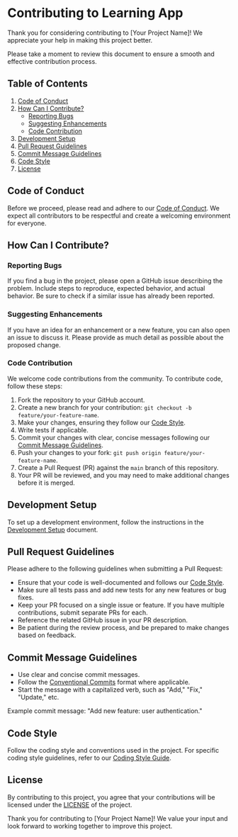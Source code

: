 # Contributing to Learning App

Thank you for considering contributing to [Your Project Name]! We appreciate your help in making this project better.

Please take a moment to review this document to ensure a smooth and effective contribution process.

## Table of Contents

1. [Code of Conduct](#code-of-conduct)
2. [How Can I Contribute?](#how-can-i-contribute)
    - [Reporting Bugs](#reporting-bugs)
    - [Suggesting Enhancements](#suggesting-enhancements)
    - [Code Contribution](#code-contribution)
3. [Development Setup](#development-setup)
4. [Pull Request Guidelines](#pull-request-guidelines)
5. [Commit Message Guidelines](#commit-message-guidelines)
6. [Code Style](#code-style)
7. [License](#license)

## Code of Conduct

Before we proceed, please read and adhere to our [Code of Conduct](CODE_OF_CONDUCT.md). We expect all contributors to be respectful and create a welcoming environment for everyone.

## How Can I Contribute?

### Reporting Bugs

If you find a bug in the project, please open a GitHub issue describing the problem. Include steps to reproduce, expected behavior, and actual behavior. Be sure to check if a similar issue has already been reported.

### Suggesting Enhancements

If you have an idea for an enhancement or a new feature, you can also open an issue to discuss it. Please provide as much detail as possible about the proposed change.

### Code Contribution

We welcome code contributions from the community. To contribute code, follow these steps:

1. Fork the repository to your GitHub account.
2. Create a new branch for your contribution: `git checkout -b feature/your-feature-name`.
3. Make your changes, ensuring they follow our [Code Style](#code-style).
4. Write tests if applicable.
5. Commit your changes with clear, concise messages following our [Commit Message Guidelines](#commit-message-guidelines).
6. Push your changes to your fork: `git push origin feature/your-feature-name`.
7. Create a Pull Request (PR) against the `main` branch of this repository.
8. Your PR will be reviewed, and you may need to make additional changes before it is merged.

## Development Setup

To set up a development environment, follow the instructions in the [Development Setup](DEV_SETUP.md) document.

## Pull Request Guidelines

Please adhere to the following guidelines when submitting a Pull Request:

- Ensure that your code is well-documented and follows our [Code Style](#code-style).
- Make sure all tests pass and add new tests for any new features or bug fixes.
- Keep your PR focused on a single issue or feature. If you have multiple contributions, submit separate PRs for each.
- Reference the related GitHub issue in your PR description.
- Be patient during the review process, and be prepared to make changes based on feedback.

## Commit Message Guidelines

- Use clear and concise commit messages.
- Follow the [Conventional Commits](https://www.conventionalcommits.org/) format where applicable.
- Start the message with a capitalized verb, such as "Add," "Fix," "Update," etc.

Example commit message: "Add new feature: user authentication."

## Code Style

Follow the coding style and conventions used in the project. For specific coding style guidelines, refer to our [Coding Style Guide](CODING_STYLE.md).

## License

By contributing to this project, you agree that your contributions will be licensed under the [LICENSE](LICENSE) of the project.

Thank you for contributing to [Your Project Name]! We value your input and look forward to working together to improve this project.
